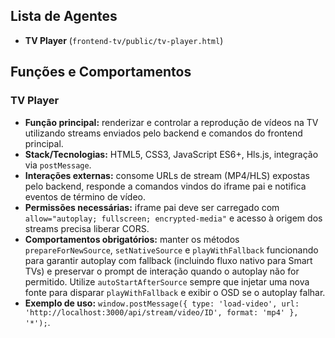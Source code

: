 ## Lista de Agentes
- **TV Player** (`frontend-tv/public/tv-player.html`)

## Funções e Comportamentos
### TV Player
- **Função principal:** renderizar e controlar a reprodução de vídeos na TV utilizando streams enviados pelo backend e comandos do frontend principal.
- **Stack/Tecnologias:** HTML5, CSS3, JavaScript ES6+, Hls.js, integração via `postMessage`.
- **Interações externas:** consome URLs de stream (MP4/HLS) expostas pelo backend, responde a comandos vindos do iframe pai e notifica eventos de término de vídeo.
- **Permissões necessárias:** iframe pai deve ser carregado com `allow="autoplay; fullscreen; encrypted-media"` e acesso à origem dos streams precisa liberar CORS.
 - **Comportamentos obrigatórios:** manter os métodos `prepareForNewSource`, `setNativeSource` e `playWithFallback` funcionando para garantir autoplay com fallback (incluindo fluxo nativo para Smart TVs) e preservar o prompt de interação quando o autoplay não for permitido. Utilize `autoStartAfterSource` sempre que injetar uma nova fonte para disparar `playWithFallback` e exibir o OSD se o autoplay falhar.
- **Exemplo de uso:** `window.postMessage({ type: 'load-video', url: 'http://localhost:3000/api/stream/video/ID', format: 'mp4' }, '*');`.
